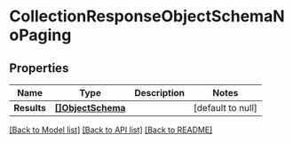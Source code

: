 # CollectionResponseObjectSchemaNoPaging

## Properties
Name | Type | Description | Notes
------------ | ------------- | ------------- | -------------
**Results** | [**[]ObjectSchema**](ObjectSchema.md) |  | [default to null]

[[Back to Model list]](../README.md#documentation-for-models) [[Back to API list]](../README.md#documentation-for-api-endpoints) [[Back to README]](../README.md)

